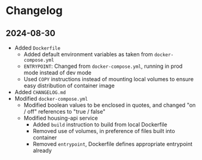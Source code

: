# Changelog

## 2024-08-30

 * Added `Dockerfile`
   * Added default environment variables as taken from `docker-compose.yml`
   * `ENTRYPOINT`: Changed from `docker-compose.yml`, running in prod mode instead of dev mode
   * Used `COPY` instructions instead of mounting local volumes to ensure easy distribution of container image
 * Added `CHANGELOG.md`
 * Modified `docker-compose.yml`
   * Modified boolean values to be enclosed in quotes, and changed "on / off" references to "true / false"
   * Modified housing-api service
      * Added `build` instruction to build from local Dockerfile
      * Removed use of volumes, in preference of files built into container
      * Removed `entrypoint`, Dockerfile defines appropriate entrypoint already